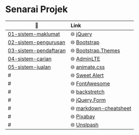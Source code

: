 
# Senarai Projek
|:file_folder:| Link
|-------------|:--------------------
|[01-sistem-maklumat](./01-sistem-maklumat)| :globe_with_meridians: [jQuery](http://jquery.com)
|[02-sistem-pengurusan](./02-sistem-pengurusan)| :globe_with_meridians: [Bootstrap](http://getbootstrap.com)
|[03-sistem-pendaftaran](./00-konsep)| :globe_with_meridians: [Bootstrap.Themes](http://bootstrap.themes.guide)
|[04-sistem-carian](./04-sistem-carian)| :globe_with_meridians: [AdminLTE](https://adminlte.io/themes/AdminLTE)
|[05-sistem-jualan](./05-sistem-jualan)| :globe_with_meridians: [animate.css](https://daneden.github.io/animate.css)
| # | :globe_with_meridians: [Sweet Alert](http://t4t5.github.io/sweetalert)
| # | :globe_with_meridians: [FontAwesome](http://fortawesome.github.io/Font-Awesome)
| # | :globe_with_meridians: [backstretch](http://srobbin.com/jquery-plugins/backstretch)
| # | :globe_with_meridians: [jQuery.Form](http://malsup.com/jquery/form)
| # | :globe_with_meridians: [markdown-cheatsheet](https://guides.github.com/pdfs/markdown-cheatsheet-online.pdf)
| # | :globe_with_meridians: [Pixabay](https://pixabay.com)
| # | :globe_with_meridians: [Unslpash](https://unsplash.com)
